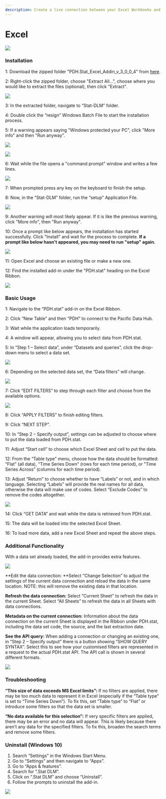 ```yaml
---
description: Create a live connection between your Excel Workbooks and PDH.stat
---
```


# Excel

![](<../../.gitbook/assets/image (49).png>)

### Installation

1: Download the zipped folder "PDH.Stat\_Excel\_Addin\_v\_3\_0\_0\_4" from [here](https://sdd.spc.int/support/PDH.Stat\_Excel\_Addin\_v\_3\_0\_0\_4.zip).

2: Right-click the zipped folder, choose "Extract All...", choose where you would like to extract the files (optional), then click "Extract".

![](../../.gitbook/assets/extract.png)

3: In the extracted folder, navigate to “Stat-DLM” folder.

4: Double click the “resign” Windows Batch File to start the installation process.

5: If a warning appears saying "Windows protected your PC", click "More info" and then "Run anyway".

![](../../.gitbook/assets/warning.png)

![](../../.gitbook/assets/runanyway.png)

6: Wait while the file opens a "command prompt" window and writes a few lines.

![](../../.gitbook/assets/terminal.png)

7: When prompted press any key on the keyboard to finish the setup.

8: Now, in the “Stat-DLM” folder, run the “setup” Application File.

![](../../.gitbook/assets/excel1.png)

9: Another warning will most likely appear. If it is like the previous warning, click "More info", then "Run anyway".

10: Once a prompt like below appears, the installation has started successfully. Click "Install" and wait for the process to complete. **If a prompt like below hasn't appeared, you may need to run "setup" again.**

![](../../.gitbook/assets/installit.png)

11: Open Excel and choose an existing file or make a new one.

12: Find the installed add-in under the "PDH.stat" heading on the Excel Ribbon.

![](../../.gitbook/assets/excel2.png)

### Basic Usage

1: Navigate to the “PDH.stat” add-in on the Excel Ribbon.

2: Click “New Table” and then “PDH” to connect to the Pacific Data Hub.

3: Wait while the application loads temporarily.

4: A window will appear, allowing you to select data from PDH.stat.

5: In “Step 1 – Select data”, under “Datasets and queries”, click the drop-down menu to select a data set.

![](../../.gitbook/assets/excel3.png)

6: Depending on the selected data set, the “Data filters” will change.

![](../../.gitbook/assets/excel4.png)

7: Click “EDIT FILTERS” to step through each filter and choose from the available options.

![](../../.gitbook/assets/excel5.png)

8: Click “APPLY FILTERS” to finish editing filters.

9: Click “NEXT STEP”.

10: In “Step 2 – Specify output”, settings can be adjusted to choose where to put the data loaded from PDH.stat.

11: Adjust “Start cell” to choose which Excel Sheet and cell to put the data.

12: From the “Table type” menu, choose how the data should be formatted: “Flat” (all data), “Time Series Down” (rows for each time period), or "Time Series Across” (columns for each time period).

13: Adjust “Return” to choose whether to have “Labels” or not, and in which language. Selecting “Labels” will provide the real names for all data, otherwise the data will make use of codes. Select “Exclude Codes” to remove the codes altogether.

![](../../.gitbook/assets/excel6.png)

14: Click “GET DATA” and wait while the data is retrieved from PDH.stat.

15: The data will be loaded into the selected Excel Sheet.

16: To load more data, add a new Excel Sheet and repeat the above steps.

### Additional Functionality

With a data set already loaded, the add-in provides extra features.

![](../../.gitbook/assets/excel7.png)

**Edit the data connection: **Select “Change Selection” to adjust the settings of the current data connection and reload the data in the same location. NOTE: this will remove the existing data in that location.

**Refresh the data connection:** Select “Current Sheet” to refresh the data in the current Sheet. Select “All Sheets” to refresh the data in all Sheets with data connections.

**Metadata on the current connection:** Information about the data connection on the current Sheet is displayed in the Ribbon under PDH.stat, including the data set code, the source, and the last extraction date.

**See the API query:** When adding a connection or changing an existing one, in “Step 2 – Specify output” there is a button showing “SHOW QUERY SYNTAX”. Select this to see how your customised filters are represented in a request to the actual PDH.stat API. The API call is shown in several different formats.

![](../../.gitbook/assets/excel8.png)

### Troubleshooting

**“This size of data exceeds MS Excel limits”:** If no filters are applied, there may be too much data to represent it in Excel (especially if the “Table type” is set to “Time Series Down”). To fix this, set “Table type” to “Flat” or introduce some filters so that the data set is smaller.

**“No data available for this selection”:** If very specific filters are applied, there may be an error and no data will appear. This is likely because there aren’t any data for the specified filters. To fix this, broaden the search terms and remove some filters.

### Uninstall (Windows 10)

1. Search “Settings” in the Windows Start Menu.
2. Go to “Settings” and then navigate to “Apps”.
3. Go to “Apps & features”.
4. Search for “.Stat DLM”.
5. Click on “.Stat DLM” and choose “Uninstall”.
6. Follow the prompts to uninstall the add-in.

![](../../.gitbook/assets/excel9.png)
